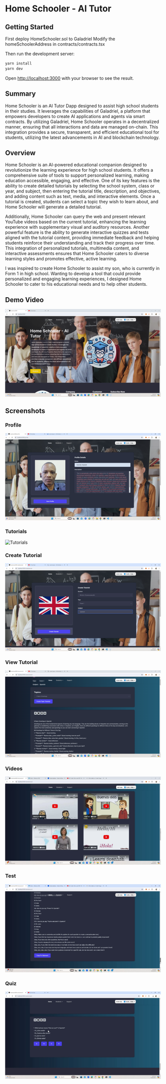 # Home Schooler - AI Tutor

## Getting Started

First  deploy
HomeSchooler.sol to Galadriel 
Modify the homeSchoolerAddress in contracts/contracts.tsx

Then run the development server:

```bash
yarn install
yarn dev
```

Open [http://localhost:3000](http://localhost:3000) with your browser to see the result.

## Summary

Home Schooler is an AI Tutor Dapp designed to assist high school students in their studies. It leverages the capabilities of Galadriel, a platform that empowers developers to create AI applications and agents via smart contracts. By utilizing Galadriel, Home Schooler operates in a decentralized manner, ensuring that all interactions and data are managed on-chain. This integration provides a secure, transparent, and efficient educational tool for students, utilizing the latest advancements in AI and blockchain technology.


## Overview

Home Schooler is an AI-powered educational companion designed to revolutionize the learning experience for high school students. It offers a comprehensive suite of tools to support personalized learning, making education accessible, engaging, and effective. One of its key features is the ability to create detailed tutorials by selecting the school system, class or year, and subject, then entering the tutorial title, description, and objectives, and adding content such as text, media, and interactive elements. Once a tutorial is created, students can select a topic they wish to learn about, and Home Schooler will generate a detailed tutorial. 

Additionally, Home Schooler can query the web and present relevant YouTube videos based on the current tutorial, enhancing the learning experience with supplementary visual and auditory resources. Another powerful feature is the ability to generate interactive quizzes and tests aligned with the tutorial content, providing immediate feedback and helping students reinforce their understanding and track their progress over time. This integration of personalized tutorials, multimedia content, and interactive assessments ensures that Home Schooler caters to diverse learning styles and promotes effective, active learning.

I was inspired to create Home Schooler to assist my son, who is currently in Form 1 in high school. Wanting to develop a tool that could provide personalized and engaging learning experiences, I designed Home Schooler to cater to his educational needs and to help other students.

## Demo Video

[![IMAGE ALT TEXT HERE](https://github.com/dominichackett/homeschooler/blob/master/images/home.png)](https://youtu.be/z0wjztHBaaU)

## Screenshots



### Profile
![Profile](https://github.com/dominichackett/homeschooler/blob/master/images/profile.png)


### Tutorials
![Tutorials](https://github.com/dominichackett/homeschooler/blob/master/images/tutorials.png)


### Create Tutorial
![Create Tutorial](https://github.com/dominichackett/homeschooler/blob/master/images/createtutorial.png)

### View Tutorial
![View Tutorial](https://github.com/dominichackett/homeschooler/blob/master/images/viewtutorial.png)

### Videos
![Videos](https://github.com/dominichackett/homeschooler/blob/master/images/videos.png)


### Test
![Test](https://github.com/dominichackett/homeschooler/blob/master/images/test.png)

### Quiz
![Test](https://github.com/dominichackett/homeschooler/blob/master/images/quiz.png)



